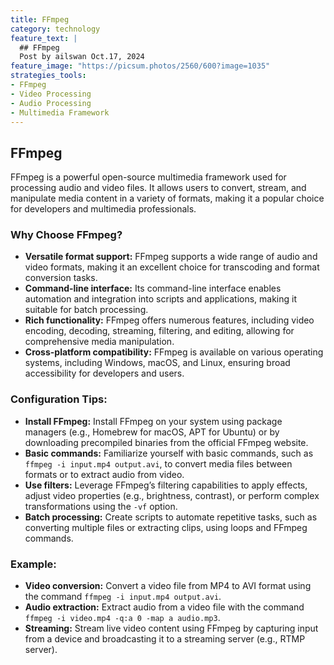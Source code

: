 ```yaml
---
title: FFmpeg
category: technology
feature_text: |
  ## FFmpeg
  Post by ailswan Oct.17, 2024
feature_image: "https://picsum.photos/2560/600?image=1035"
strategies_tools:
- FFmpeg
- Video Processing
- Audio Processing
- Multimedia Framework
---
```

## FFmpeg
FFmpeg is a powerful open-source multimedia framework used for processing audio and video files. It allows users to convert, stream, and manipulate media content in a variety of formats, making it a popular choice for developers and multimedia professionals.

### Why Choose FFmpeg?
- **Versatile format support:** FFmpeg supports a wide range of audio and video formats, making it an excellent choice for transcoding and format conversion tasks.
- **Command-line interface:** Its command-line interface enables automation and integration into scripts and applications, making it suitable for batch processing.
- **Rich functionality:** FFmpeg offers numerous features, including video encoding, decoding, streaming, filtering, and editing, allowing for comprehensive media manipulation.
- **Cross-platform compatibility:** FFmpeg is available on various operating systems, including Windows, macOS, and Linux, ensuring broad accessibility for developers and users.

### Configuration Tips:
- **Install FFmpeg:** Install FFmpeg on your system using package managers (e.g., Homebrew for macOS, APT for Ubuntu) or by downloading precompiled binaries from the official FFmpeg website.
- **Basic commands:** Familiarize yourself with basic commands, such as `ffmpeg -i input.mp4 output.avi`, to convert media files between formats or to extract audio from video.
- **Use filters:** Leverage FFmpeg’s filtering capabilities to apply effects, adjust video properties (e.g., brightness, contrast), or perform complex transformations using the `-vf` option.
- **Batch processing:** Create scripts to automate repetitive tasks, such as converting multiple files or extracting clips, using loops and FFmpeg commands.

### Example:
- **Video conversion:** Convert a video file from MP4 to AVI format using the command `ffmpeg -i input.mp4 output.avi`.
- **Audio extraction:** Extract audio from a video file with the command `ffmpeg -i video.mp4 -q:a 0 -map a audio.mp3`.
- **Streaming:** Stream live video content using FFmpeg by capturing input from a device and broadcasting it to a streaming server (e.g., RTMP server).

